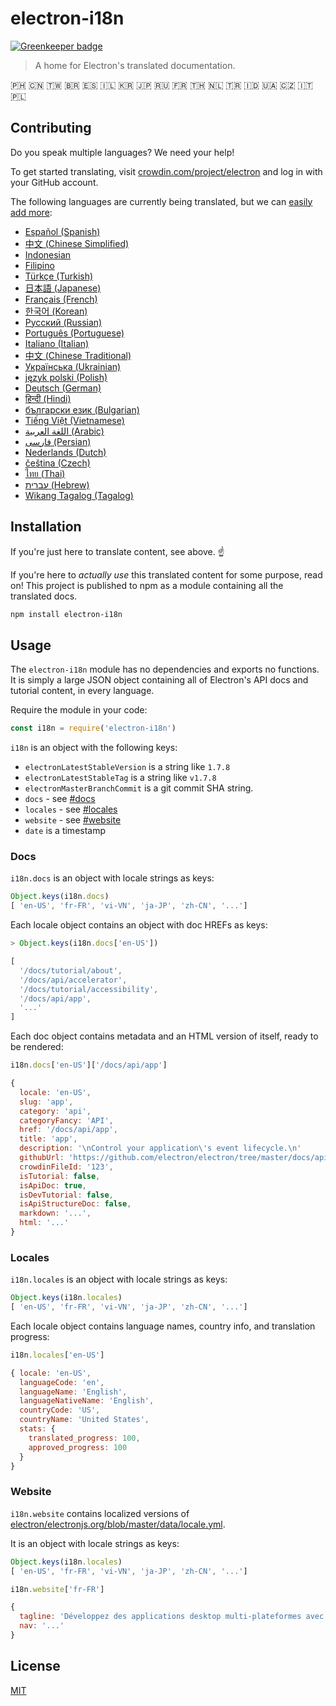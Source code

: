# electron-i18n

[![Greenkeeper badge](https://badges.greenkeeper.io/electron/i18n.svg)](https://greenkeeper.io/)

> A home for Electron's translated documentation.

🇵🇭 🇨🇳 🇹🇼 🇧🇷 🇪🇸 🇮🇱 🇰🇷 🇯🇵 🇷🇺 🇫🇷 🇹🇭 🇳🇱 🇹🇷 🇮🇩 🇺🇦 🇨🇿 🇮🇹 🇵🇱

## Contributing

Do you speak multiple languages? We need your help!

To get started translating, visit
[crowdin.com/project/electron](https://crowdin.com/project/electron)
and log in with your GitHub account.

The following languages are currently being translated, but we can
[easily add more]((https://github.com/electron/i18n/issues/new?title=new%20language%20request)):

<!-- start language-table -->
- [Español (Spanish)](https://crowdin.com/project/electron/es-ES)
- [中文 (Chinese Simplified)](https://crowdin.com/project/electron/zh-CN)
- [Indonesian](https://crowdin.com/project/electron/id)
- [Filipino](https://crowdin.com/project/electron/fil)
- [Türkçe (Turkish)](https://crowdin.com/project/electron/tr)
- [日本語 (Japanese)](https://crowdin.com/project/electron/ja)
- [Français (French)](https://crowdin.com/project/electron/fr)
- [한국어 (Korean)](https://crowdin.com/project/electron/ko)
- [Русский (Russian)](https://crowdin.com/project/electron/ru)
- [Português (Portuguese)](https://crowdin.com/project/electron/pt-BR)
- [Italiano (Italian)](https://crowdin.com/project/electron/it)
- [中文 (Chinese Traditional)](https://crowdin.com/project/electron/zh-TW)
- [Українська (Ukrainian)](https://crowdin.com/project/electron/uk)
- [język polski (Polish)](https://crowdin.com/project/electron/pl)
- [Deutsch (German)](https://crowdin.com/project/electron/de)
- [हिन्दी (Hindi)](https://crowdin.com/project/electron/hi)
- [български език (Bulgarian)](https://crowdin.com/project/electron/bg)
- [Tiếng Việt (Vietnamese)](https://crowdin.com/project/electron/vi)
- [اللغة العربية (Arabic)](https://crowdin.com/project/electron/ar)
- [فارسی (Persian)](https://crowdin.com/project/electron/fa)
- [Nederlands (Dutch)](https://crowdin.com/project/electron/nl)
- [čeština (Czech)](https://crowdin.com/project/electron/cs)
- [ไทย (Thai)](https://crowdin.com/project/electron/th)
- [עברית (Hebrew)](https://crowdin.com/project/electron/he)
- [Wikang Tagalog (Tagalog)](https://crowdin.com/project/electron/tl)
<!-- end language-table -->

## Installation

If you're just here to translate content, see above. ☝️

If you're here to _actually use_ this translated content for some purpose,
read on! This project is published to npm as a module containing all the
translated docs.

```sh
npm install electron-i18n
```

## Usage

The `electron-i18n` module has no dependencies and exports no functions. It is
simply a large JSON object containing all of Electron's API docs and tutorial
content, in every language.

Require the module in your code:

```js
const i18n = require('electron-i18n')
```

`i18n` is an object with the following keys:

- `electronLatestStableVersion` is a string like `1.7.8`
- `electronLatestStableTag` is a string like `v1.7.8`
- `electronMasterBranchCommit` is a git commit SHA string.
- `docs` - see [#docs](#docs)
- `locales` - see [#locales](#locales)
- `website` - see [#website](#website)
- `date` is a timestamp

### Docs

`i18n.docs` is an object with locale strings as keys:

```js
Object.keys(i18n.docs)
[ 'en-US', 'fr-FR', 'vi-VN', 'ja-JP', 'zh-CN', '...']
```

Each locale object contains an object with doc HREFs as keys:

```js
> Object.keys(i18n.docs['en-US'])

[
  '/docs/tutorial/about',
  '/docs/api/accelerator',
  '/docs/tutorial/accessibility',
  '/docs/api/app',
  '...'
]
```

Each doc object contains metadata and an HTML version of itself, ready to be
rendered:

```js
i18n.docs['en-US']['/docs/api/app']

{
  locale: 'en-US',
  slug: 'app',
  category: 'api',
  categoryFancy: 'API',
  href: '/docs/api/app',
  title: 'app',
  description: '\nControl your application\'s event lifecycle.\n'
  githubUrl: 'https://github.com/electron/electron/tree/master/docs/api/app.md',
  crowdinFileId: '123',
  isTutorial: false,
  isApiDoc: true,
  isDevTutorial: false,
  isApiStructureDoc: false,
  markdown: '...',
  html: '...'
}
```


### Locales

`i18n.locales` is an object with locale strings as keys:

```js
Object.keys(i18n.locales)
[ 'en-US', 'fr-FR', 'vi-VN', 'ja-JP', 'zh-CN', '...']
```

Each locale object contains language names, country info, and translation
progress:

```js
i18n.locales['en-US']

{ locale: 'en-US',
  languageCode: 'en',
  languageName: 'English',
  languageNativeName: 'English',
  countryCode: 'US',
  countryName: 'United States',
  stats: {
    translated_progress: 100,
    approved_progress: 100
  }
}
```

### Website

`i18n.website` contains localized versions of [electron/electronjs.org/blob/master/data/locale.yml](https://github.com/electron/electronjs.org/blob/master/data/locale.yml).

It is an object with locale strings as keys:

```js
Object.keys(i18n.locales)
[ 'en-US', 'fr-FR', 'vi-VN', 'ja-JP', 'zh-CN', '...']
```

```js
i18n.website['fr-FR']

{
  tagline: 'Développez des applications desktop multi-plateformes avec JavaScript, HTML et CSS',
  nav: '...'
}
```


## License

[MIT](license)

[Crowdin]: https://crowdin.com/project/electron
